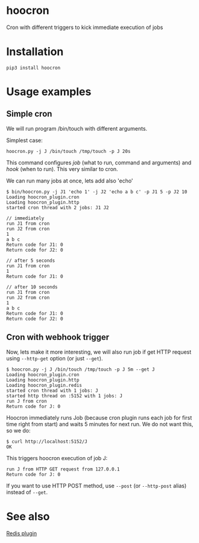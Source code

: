 # hoocron
Cron with different triggers to kick immediate execution of jobs

# Installation
~~~
pip3 install hoocron
~~~

# Usage examples

## Simple cron
We will run program /bin/touch with different arguments.

Simplest case:
~~~
hoocron.py -j J /bin/touch /tmp/touch -p J 20s
~~~

This command configures *job* (what to run, command and arguments) and *hook* (when to run). This very similar to cron.

We can run many jobs at once, lets add also 'echo'


~~~
$ bin/hoocron.py -j J1 'echo 1' -j J2 'echo a b c' -p J1 5 -p J2 10
Loading hoocron_plugin.cron
Loading hoocron_plugin.http
started cron thread with 2 jobs: J1 J2

// immediately
run J1 from cron
run J2 from cron
1
a b c
Return code for J1: 0
Return code for J2: 0

// after 5 seconds
run J1 from cron
1
Return code for J1: 0

// after 10 seconds
run J1 from cron
run J2 from cron
1
a b c
Return code for J1: 0
Return code for J2: 0
~~~


## Cron with webhook trigger

Now, lets make it more interesting, we will also run job if get HTTP request using `--http-get` option (or just `--get`).

~~~
$ hoocron.py -j J /bin/touch /tmp/touch -p J 5m --get J
Loading hoocron_plugin.cron
Loading hoocron_plugin.http
Loading hoocron_plugin.redis
started cron thread with 1 jobs: J
started http thread on :5152 with 1 jobs: J
run J from cron
Return code for J: 0
~~~

Hoocron immediately runs Job (because cron plugin runs each job for first time right from start) and waits 5 minutes for next run. We do not want this, so we do:

~~~
$ curl http://localhost:5152/J
OK
~~~
This triggers hoocron execution of job J:
~~~
run J from HTTP GET request from 127.0.0.1
Return code for J: 0
~~~

If you want to use HTTP POST method, use `--post` (or `--http-post` alias) instead of `--get`.

# See also

[Redis plugin](https://github.com/yaroslaff/hoocron-plugin-redis)